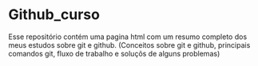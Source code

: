 # Github_curso

Esse repositório contém uma pagina html com um resumo completo dos meus estudos sobre git e github.
(Conceitos sobre git e github, principais comandos git, fluxo de trabalho e soluçõs de alguns problemas)
